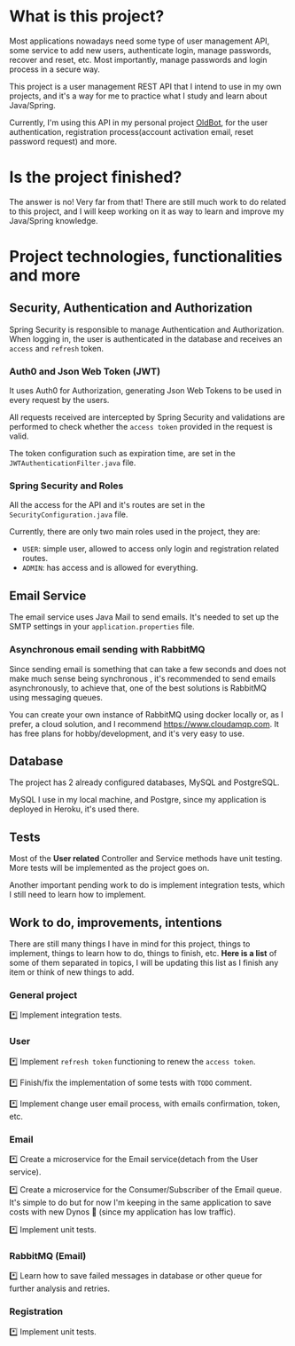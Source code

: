 
# What is this project?
Most applications nowadays need some type of user management API, some service to add new users, authenticate login, 
manage passwords, recover and reset, etc. Most importantly, manage passwords and login process in a secure way. 

This project is a user management REST API that I intend to use in my own projects, and it's a way for me to practice 
what I study and learn about Java/Spring.

Currently, I'm using this API in my personal project [OldBot](https://oldbot.com.br), for the user authentication,
registration process(account activation email, reset password request) and more.


# Is the project finished?
The answer is no! Very far from that! There are still much work to do related to this project, and I will keep working 
on it as way to learn and improve my Java/Spring knowledge. 


# Project technologies, functionalities and more

## Security, Authentication and Authorization
Spring Security is responsible to manage Authentication and Authorization.
When logging in, the user is authenticated in the database and receives an `access` and `refresh` token.

### Auth0 and Json Web Token (JWT)
It uses Auth0 for Authorization, generating Json Web Tokens to be used in every request by the users.

All requests received are intercepted by Spring Security and validations are performed to check whether
the `access token` provided in the request is valid.

The token configuration such as expiration time, are set in the `JWTAuthenticationFilter.java` file.

### Spring Security and Roles
All the access for the API and it's routes are set in the `SecurityConfiguration.java` file.  

Currently, there are only two main roles used in the project, they are:
- `USER`: simple user, allowed to access only login and registration related routes.
- `ADMIN`: has access and is allowed for everything.


## Email Service
The email service uses Java Mail to send emails. It's needed to set up the SMTP settings in your
`application.properties` file.

### Asynchronous email sending with RabbitMQ
Since sending email is something that can take a few seconds and does not make much sense being synchronous
, it's recommended to send emails asynchronously, to achieve that, one of the best solutions is RabbitMQ
using messaging queues.

You can create your own instance of RabbitMQ using docker locally or, as I prefer, a cloud solution, and I recommend
https://www.cloudamqp.com. It has free plans for hobby/development, and it's very easy to use.


## Database
The project has 2 already configured databases, MySQL and PostgreSQL.

MySQL I use in my local machine, and Postgre, since my application is deployed in Heroku, it's used there.


## Tests
Most of the **User related** Controller and Service methods have unit testing.
More tests will be implemented as the project goes on.

Another important pending work to do is implement integration tests, which I still need to learn how to implement.


## Work to do, improvements, intentions
There are still many things I have in mind for this project, things to implement, things to learn how to do, things 
to finish, etc. **Here is a list** of some of them separated in topics, I will be updating this list as I finish any item 
or think of new things to add.

### General project
*️⃣ Implement integration tests.

### User
*️⃣ Implement `refresh token` functioning to renew the `access token`.

*️⃣ Finish/fix the implementation of some tests with `TODO` comment.

*️⃣ Implement change user email process, with emails confirmation, token, etc. 

### Email
*️⃣ Create a microservice for the Email service(detach from the User service).

*️⃣ Create a microservice for the Consumer/Subscriber of the Email queue.
It's simple to do but for now I'm keeping in the same application to save costs with new Dynos 🙂 (since my application has low traffic).

*️⃣ Implement unit tests.

### RabbitMQ (Email)
*️⃣ Learn how to save failed messages in database or other queue for further analysis and retries.

### Registration
*️⃣ Implement unit tests.

